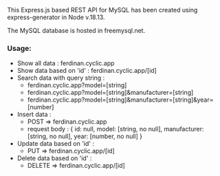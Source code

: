 This Express.js based REST API for MySQL has been created using express-generator in Node v.18.13.

The MySQL database is hosted in freemysql.net.

### Usage:

 - Show all data : ferdinan.cyclic.app
 - Show data based on 'id' : ferdinan.cyclic.app/[id]
 - Search data with query string :
	 - ferdinan.cyclic.app?model=[string]
	 - ferdinan.cyclic.app?model=[string]&manufacturer=[string]
	 - ferdinan.cyclic.app?model=[string]&manufacturer=[string]&year=[number]
 - Insert data :
	 - POST => ferdinan.cyclic.app
	 - request body :
		  {
			  id: null,
			  model: [string, no null],
			  manufacturer: [string, no null],
			  year: [number, no null]
		  }
 - Update data based on 'id' :
	 - PUT => ferdinan.cyclic.app/[id]
 - Delete data based on 'id' :
	 - DELETE => ferdinan.cyclic.app/[id]

